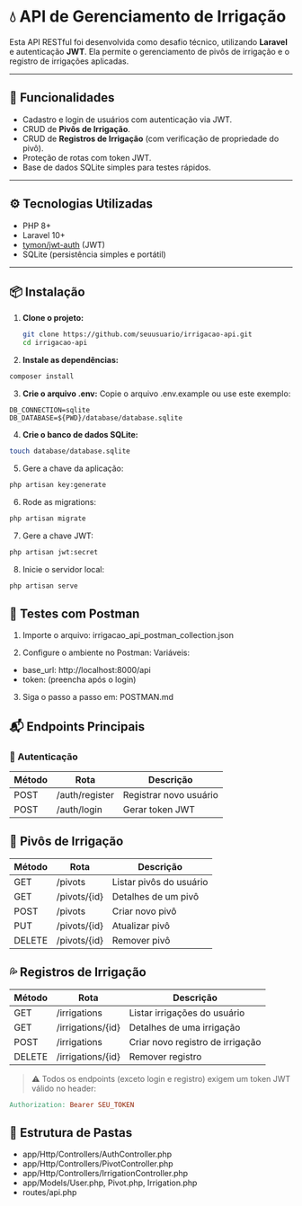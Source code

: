 # 💧 API de Gerenciamento de Irrigação

Esta API RESTful foi desenvolvida como desafio técnico, utilizando **Laravel** e autenticação **JWT**. Ela permite o gerenciamento de pivôs de irrigação e o registro de irrigações aplicadas.

---

## 🚀 Funcionalidades

- Cadastro e login de usuários com autenticação via JWT.
- CRUD de **Pivôs de Irrigação**.
- CRUD de **Registros de Irrigação** (com verificação de propriedade do pivô).
- Proteção de rotas com token JWT.
- Base de dados SQLite simples para testes rápidos.

---

## ⚙️ Tecnologias Utilizadas

- PHP 8+
- Laravel 10+
- [tymon/jwt-auth](https://github.com/tymondesigns/jwt-auth) (JWT)
- SQLite (persistência simples e portátil)

---

## 📦 Instalação

1. **Clone o projeto:**
   ```bash
   git clone https://github.com/seuusuario/irrigacao-api.git
   cd irrigacao-api
2. **Instale as dependências:**
```bash
composer install
```

3. **Crie o arquivo .env:**
Copie o arquivo .env.example ou use este exemplo:
```env
DB_CONNECTION=sqlite
DB_DATABASE=${PWD}/database/database.sqlite
```

4. **Crie o banco de dados SQLite:**

```bash
touch database/database.sqlite
```
5. Gere a chave da aplicação:

```bash
php artisan key:generate
```
6. Rode as migrations:

```bash
php artisan migrate
```
7. Gere a chave JWT:

```bash
php artisan jwt:secret
```

8. Inicie o servidor local:

```bash
php artisan serve
```

## 🧪 Testes com Postman
1. Importe o arquivo:
irrigacao_api_postman_collection.json

2. Configure o ambiente no Postman:
Variáveis:
- base_url: http://localhost:8000/api
- token: (preencha após o login)

3. Siga o passo a passo em:
POSTMAN.md

## 📬 Endpoints Principais

### 🔐 Autenticação

| Método | Rota           | Descrição              |
|--------|----------------|------------------------|
| POST   | /auth/register | Registrar novo usuário |
| POST   | /auth/login    | Gerar token JWT        |

## 🚜 Pivôs de Irrigação

| Método | Rota           | Descrição               |
|--------|----------------|-------------------------|
| GET    | /pivots        | Listar pivôs do usuário |
| GET    | /pivots/{id}   | Detalhes de um pivô     |
| POST   | /pivots        | Criar novo pivô         |
| PUT    | /pivots/{id}   | Atualizar pivô          |
| DELETE | /pivots/{id}   | Remover pivô            |

## 💦 Registros de Irrigação

| Método | Rota               | Descrição                         |
|--------|--------------------|-----------------------------------|
| GET    | /irrigations       | Listar irrigações do usuário      |
| GET    | /irrigations/{id}  | Detalhes de uma irrigação         |
| POST   | /irrigations       | Criar novo registro de irrigação  |
| DELETE | /irrigations/{id}  | Remover registro                  |

> ⚠️ Todos os endpoints (exceto login e registro) exigem um token JWT válido no header:

```makefile
Authorization: Bearer SEU_TOKEN
```

## 📁 Estrutura de Pastas
- app/Http/Controllers/AuthController.php
- app/Http/Controllers/PivotController.php
- app/Http/Controllers/IrrigationController.php
- app/Models/User.php, Pivot.php, Irrigation.php
- routes/api.php

